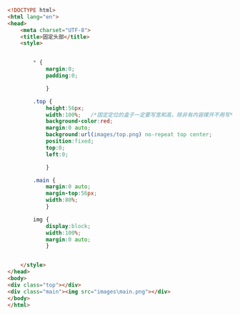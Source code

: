 
<BlogInfo id="90" title="63.仿新浪固定头部" author="白日梦想猿" pv=0 read_times=0 pre_cost_time="0分40秒" category="css学习" tag_list="['css学习']" create_time="2020.07.26 13:52:44" update_time="2020.07.26 14:18:44" />

```html
<!DOCTYPE html>
<html lang="en">
<head>
    <meta charset="UTF-8">
    <title>固定头部</title>
    <style>


        * {
            margin:0;
            padding:0;

            }

        .top {
            height:56px;
            width:100%;   /*固定定位的盒子一定要写宽和高，除非有内容撑开不用写*/
            background-color:red;
            margin:0 auto;
            background:url(images/top.png) no-repeat top center;
            position:fixed;
            top:0;
            left:0;

            }

        .main {
            margin:0 auto;
            margin-top:56px;
            width:80%;
            }

        img {
            display:block;
            width:100%;
            margin:0 auto;
            }


    </style>
</head>
<body>
<div class="top"></div>
<div class="main"><img src="images\main.png"></div>
</body>
</html>
```
